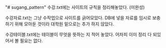 "# sugang_pattern" 
수강.txt에는 사이트의 규칙을 정리해놓았다. (미완성)

수강자료.txt는 그냥 수작업으로 사이트를 긁어모았다. 
DB에 넣을 자료를 임시로 보충하기 위해 모아둔 것이라 대학원 밑으로는 추가 하지 않았다.

수강테이블.txt에는 테이블이 무엇을 뜻하는 지 적어 놓았다. 어차피 이미 정리 다 되있어서 볼 필요는 없다.
